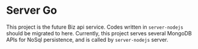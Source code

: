 # Server Go

This project is the future Biz api service. Codes written in `server-nodejs` should be migrated to here. Currently, this project serves several MongoDB APIs for NoSql persistence, and is called by `server-nodejs` server.
